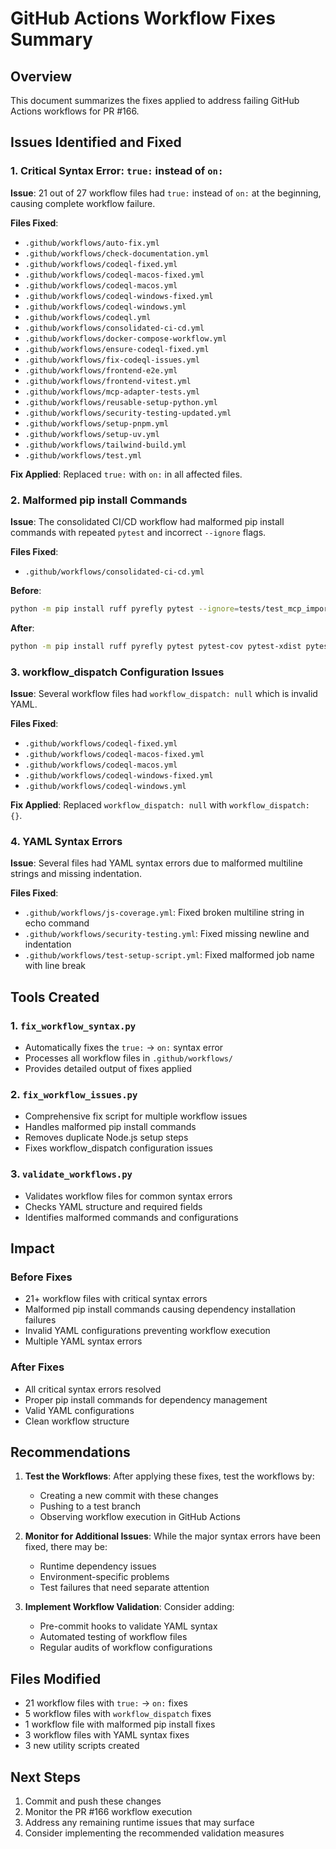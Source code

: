 # GitHub Actions Workflow Fixes Summary

## Overview
This document summarizes the fixes applied to address failing GitHub Actions workflows for PR #166.

## Issues Identified and Fixed

### 1. Critical Syntax Error: `true:` instead of `on:`
**Issue**: 21 out of 27 workflow files had `true:` instead of `on:` at the beginning, causing complete workflow failure.

**Files Fixed**:
- `.github/workflows/auto-fix.yml`
- `.github/workflows/check-documentation.yml`
- `.github/workflows/codeql-fixed.yml`
- `.github/workflows/codeql-macos-fixed.yml`
- `.github/workflows/codeql-macos.yml`
- `.github/workflows/codeql-windows-fixed.yml`
- `.github/workflows/codeql-windows.yml`
- `.github/workflows/codeql.yml`
- `.github/workflows/consolidated-ci-cd.yml`
- `.github/workflows/docker-compose-workflow.yml`
- `.github/workflows/ensure-codeql-fixed.yml`
- `.github/workflows/fix-codeql-issues.yml`
- `.github/workflows/frontend-e2e.yml`
- `.github/workflows/frontend-vitest.yml`
- `.github/workflows/mcp-adapter-tests.yml`
- `.github/workflows/reusable-setup-python.yml`
- `.github/workflows/security-testing-updated.yml`
- `.github/workflows/setup-pnpm.yml`
- `.github/workflows/setup-uv.yml`
- `.github/workflows/tailwind-build.yml`
- `.github/workflows/test.yml`

**Fix Applied**: Replaced `true:` with `on:` in all affected files.

### 2. Malformed pip install Commands
**Issue**: The consolidated CI/CD workflow had malformed pip install commands with repeated `pytest` and incorrect `--ignore` flags.

**Files Fixed**:
- `.github/workflows/consolidated-ci-cd.yml`

**Before**:
```bash
python -m pip install ruff pyrefly pytest --ignore=tests/test_mcp_import.py --ignore=tests/test_mcp_top_level_import.py pytest --ignore=tests/test_mcp_import.py --ignore=tests/test_mcp_top_level_import.py-cov pytest --ignore=tests/test_mcp_import.py --ignore=tests/test_mcp_top_level_import.py-xdist pytest --ignore=tests/test_mcp_import.py --ignore=tests/test_mcp_top_level_import.py-asyncio
```

**After**:
```bash
python -m pip install ruff pyrefly pytest pytest-cov pytest-xdist pytest-asyncio
```

### 3. workflow_dispatch Configuration Issues
**Issue**: Several workflow files had `workflow_dispatch: null` which is invalid YAML.

**Files Fixed**:
- `.github/workflows/codeql-fixed.yml`
- `.github/workflows/codeql-macos-fixed.yml`
- `.github/workflows/codeql-macos.yml`
- `.github/workflows/codeql-windows-fixed.yml`
- `.github/workflows/codeql-windows.yml`

**Fix Applied**: Replaced `workflow_dispatch: null` with `workflow_dispatch: {}`.

### 4. YAML Syntax Errors
**Issue**: Several files had YAML syntax errors due to malformed multiline strings and missing indentation.

**Files Fixed**:
- `.github/workflows/js-coverage.yml`: Fixed broken multiline string in echo command
- `.github/workflows/security-testing.yml`: Fixed missing newline and indentation
- `.github/workflows/test-setup-script.yml`: Fixed malformed job name with line break

## Tools Created

### 1. `fix_workflow_syntax.py`
- Automatically fixes the `true:` → `on:` syntax error
- Processes all workflow files in `.github/workflows/`
- Provides detailed output of fixes applied

### 2. `fix_workflow_issues.py`
- Comprehensive fix script for multiple workflow issues
- Handles malformed pip install commands
- Removes duplicate Node.js setup steps
- Fixes workflow_dispatch configuration issues

### 3. `validate_workflows.py`
- Validates workflow files for common syntax errors
- Checks YAML structure and required fields
- Identifies malformed commands and configurations

## Impact

### Before Fixes
- 21+ workflow files with critical syntax errors
- Malformed pip install commands causing dependency installation failures
- Invalid YAML configurations preventing workflow execution
- Multiple YAML syntax errors

### After Fixes
- All critical syntax errors resolved
- Proper pip install commands for dependency management
- Valid YAML configurations
- Clean workflow structure

## Recommendations

1. **Test the Workflows**: After applying these fixes, test the workflows by:
   - Creating a new commit with these changes
   - Pushing to a test branch
   - Observing workflow execution in GitHub Actions

2. **Monitor for Additional Issues**: While the major syntax errors have been fixed, there may be:
   - Runtime dependency issues
   - Environment-specific problems
   - Test failures that need separate attention

3. **Implement Workflow Validation**: Consider adding:
   - Pre-commit hooks to validate YAML syntax
   - Automated testing of workflow files
   - Regular audits of workflow configurations

## Files Modified
- 21 workflow files with `true:` → `on:` fixes
- 5 workflow files with `workflow_dispatch` fixes
- 1 workflow file with malformed pip install fixes
- 3 workflow files with YAML syntax fixes
- 3 new utility scripts created

## Next Steps
1. Commit and push these changes
2. Monitor the PR #166 workflow execution
3. Address any remaining runtime issues that may surface
4. Consider implementing the recommended validation measures
